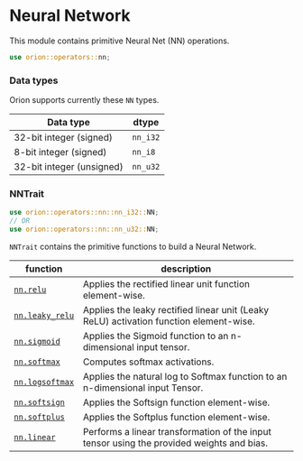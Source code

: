 # Neural Network

This module contains primitive Neural Net (NN) operations.

```rust
use orion::operators::nn;
```

### Data types

Orion supports currently these `NN` types.

| Data type                 | dtype    |
| ------------------------- | -------- |
| 32-bit integer (signed)   | `nn_i32` |
| 8-bit integer (signed)    | `nn_i8`  |
| 32-bit integer (unsigned) | `nn_u32` |

### NN**Trait**

```rust
use orion::operators::nn::nn_i32::NN;
// OR
use orion::operators::nn::nn_u32::NN;
```

`NNTrait` contains the primitive functions to build a Neural Network.

| function | description |
| --- | --- |
| [`nn.relu`](nn.relu.md) | Applies the rectified linear unit function element-wise. |
| [`nn.leaky_relu`](nn.leaky\_relu.md) | Applies the leaky rectified linear unit (Leaky ReLU) activation function element-wise. |
| [`nn.sigmoid`](nn.sigmoid.md) | Applies the Sigmoid function to an n-dimensional input tensor. |
| [`nn.softmax`](nn.softmax.md) | Computes softmax activations. |
| [`nn.logsoftmax`](nn.logsoftmax.md) | Applies the natural log to Softmax function to an n-dimensional input Tensor. |
| [`nn.softsign`](nn.softsign.md) | Applies the Softsign function element-wise. |
| [`nn.softplus`](nn.softplus.md) | Applies the Softplus function element-wise. |
| [`nn.linear`](nn.linear.md) | Performs a linear transformation of the input tensor using the provided weights and bias. |

